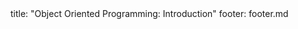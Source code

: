 <frontmatter>
title: "Object Oriented Programming: Introduction"
footer: footer.md
</frontmatter>

<include src="unit-inPage-asFlat.md" boilerplate />